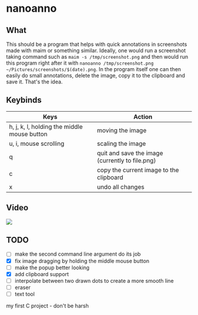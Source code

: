 # nanoanno

## What

This should be a program that helps with quick annotations in screenshots made with maim or something similar. Ideally, one would run a screenshot taking command such as `maim -s /tmp/screenshot.png` and then would run this program right after it with `nanoanno /tmp/screenshot.png ~/Pictures/screenshots/$(date).png`. In the program itself one can then easily do small annotations, delete the image, copy it to the clipboard and save it. That's the idea.

## Keybinds
|Keys|Action|
|---|---|
|h, j, k, l, holding the middle mouse button |moving the image|
|u, i, mouse scrolling |scaling the image|
|q |quit and save the image (currently to file.png)|
|c |copy the current image to the clipboard|
|x |undo all changes|

## Video

![](https://cdn.discordapp.com/attachments/833686255446917123/874025047524798525/output.gif)

## TODO
- [ ] make the second command line argument do its job
- [x] fix image dragging by holding the middle mouse button
- [ ] make the popup better looking
- [x] add clipboard support
- [ ] interpolate between two drawn dots to create a more smooth line
- [ ] eraser
- [ ] text tool

my first C project - don't be harsh
